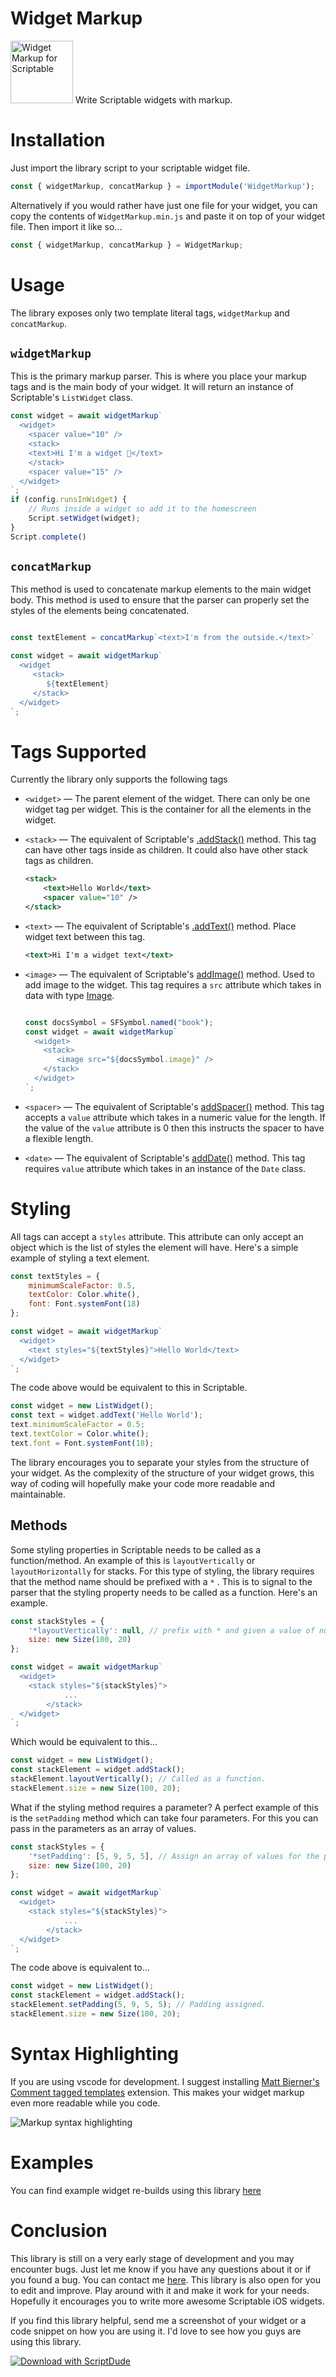 
# Widget Markup

<img src="https://github.com/rafaelgandi/WidgetMarkup-Scriptable/blob/eb7664a953fee6d0edd61ffe81d1764bcd693541/RoundedIcon.png" width="100" height="100" alt="Widget Markup for Scriptable"> 
Write Scriptable widgets with markup.

# Installation

Just import the library script to your scriptable widget file.

```jsx
const { widgetMarkup, concatMarkup } = importModule('WidgetMarkup');
```
Alternatively if you would rather have just one file for your widget, you can copy the contents of `WidgetMarkup.min.js` and paste it on top of your widget file. Then import it like so...
```jsx
const { widgetMarkup, concatMarkup } = WidgetMarkup;
```

# Usage
The library exposes only two template literal tags, `widgetMarkup` and `concatMarkup`.

## `widgetMarkup`

This is the primary markup parser. This is where you place your markup tags and is the main body of your widget. It will return an instance of Scriptable's `ListWidget` class.

```jsx
const widget = await widgetMarkup`
  <widget>
    <spacer value="10" />
    <stack>
	<text>Hi I'm a widget 👋</text>
    </stack>
    <spacer value="15" />
  </widget>
`;
if (config.runsInWidget) {
    // Runs inside a widget so add it to the homescreen
    Script.setWidget(widget);
}
Script.complete()
```

## `concatMarkup`

This method is used to concatenate markup elements to the main widget body. This method is used to ensure that the parser can properly set the styles of the elements being concatenated.

```jsx

const textElement = concatMarkup`<text>I'm from the outside.</text>`

const widget = await widgetMarkup`
  <widget
     <stack>
        ${textElement}
     </stack>
  </widget>
`;
```

# Tags Supported

Currently the library only supports the following tags

- `<widget>` — The parent element of the widget. There can only be one widget tag per widget. This is the container for all the elements in the widget.
- `<stack>` — The equivalent of Scriptable's [.addStack()](https://docs.scriptable.app/widgetstack/) method. This tag can have other tags inside as children. It could also have other stack tags as children.

    ```xml
    <stack>
    	<text>Hello World</text>
    	<spacer value="10" />
    </stack>
    ```

- `<text>` — The equivalent of Scriptable's [.addText()](https://docs.scriptable.app/widgettext/) method. Place widget text between this tag.

    ```xml
    <text>Hi I'm a widget text</text>
    ```

- `<image>` — The equivalent of Scriptable's [addImage()](https://docs.scriptable.app/widgetimage/) method. Used to add image to the widget. This tag requires a `src` attribute which takes in data with type [Image](https://docs.scriptable.app/image/).

    ```jsx

    const docsSymbol = SFSymbol.named("book");
    const widget = await widgetMarkup`
      <widget>
    	<stack>
    	   <image src="${docsSymbol.image}" />
    	</stack>
      </widget>
    `;
    ```

- `<spacer>` — The equivalent of Scriptable's [addSpacer()](https://docs.scriptable.app/widgetspacer/) method. This tag accepts a `value` attribute which takes in a numeric value for the length. If the value of the `value` attribute is 0 then this instructs the spacer to have a flexible length.
- `<date>` — The equivalent of Scriptable's [addDate()](https://docs.scriptable.app/widgetdate/) method. This tag requires `value` attribute which takes in an instance of the `Date` class.

# Styling

All tags can accept a `styles` attribute. This attribute can only accept an object which is the list of styles the element will have. Here's a simple example of styling a text element.

```jsx
const textStyles = {
	minimumScaleFactor: 0.5,
  	textColor: Color.white(),
  	font: Font.systemFont(18)	
};

const widget = await widgetMarkup`
  <widget>
  	<text styles="${textStyles}">Hello World</text>
  </widget>
`;
```

The code above would be equivalent to this in Scriptable.

```jsx
const widget = new ListWidget();
const text = widget.addText('Hello World');
text.minimumScaleFactor = 0.5;
text.textColor = Color.white();
text.font = Font.systemFont(18);
```

The library encourages you to separate your styles from the structure of your widget. As the complexity of the structure of your widget grows, this way of coding will hopefully make your code more readable and maintainable.

## Methods

Some styling properties in Scriptable needs to be called as a function/method. An example of this is `layoutVertically` or `layoutHorizontally` for stacks. For this type of styling, the library requires that the method name should be prefixed with a `*` . This is to signal to the parser that the styling property needs to be called as a function. Here's an example.

```jsx
const stackStyles = {
    '*layoutVertically': null, // prefix with * and given a value of null if the method does not require a parameter.
    size: new Size(100, 20)
};

const widget = await widgetMarkup`
  <widget>
  	<stack styles="${stackStyles}">
            ...
        </stack>
  </widget>
`;
```

Which would be equivalent to this...

```jsx
const widget = new ListWidget();
const stackElement = widget.addStack();
stackElement.layoutVertically(); // Called as a function.
stackElement.size = new Size(100, 20);
```

What if the styling method requires a parameter? A perfect example of this is the `setPadding` method which can take four parameters. For this you can pass in the parameters as an array of values.

```jsx
const stackStyles = {
    '*setPadding': [5, 9, 5, 5], // Assign an array of values for the parameters
    size: new Size(100, 20)
};

const widget = await widgetMarkup`
  <widget>
	<stack styles="${stackStyles}">
            ...
        </stack>
  </widget>
`;
```

The code above is equivalent to...

```jsx
const widget = new ListWidget();
const stackElement = widget.addStack();
stackElement.setPadding(5, 9, 5, 5); // Padding assigned.
stackElement.size = new Size(100, 20);
```

# Syntax Highlighting

If you are using vscode for development. I suggest installing [Matt Bierner's Comment tagged templates](https://marketplace.visualstudio.com/items?itemName=bierner.comment-tagged-templates) extension. This makes your widget markup even more readable while you code.

<img src="https://github.com/rafaelgandi/WidgetMarkup-Scriptable/blob/a71581a543789e2bf6bbcecdc6089e8c2111fcbd/vscode-markup-highlighting.png" alt="Markup syntax highlighting"> 

# Examples
You can find example widget re-builds using this library [here](https://github.com/rafaelgandi/WidgetMarkup-Scriptable/tree/main/examples)

# Conclusion

This library is still on a very early stage of development and you may encounter bugs. Just let me know if you have any questions about it or if you found a bug. You can contact me [here](https://rafaelgandi.com/contact). This library is also open for you to edit and improve. Play around with it and make it work for your needs. Hopefully it encourages you to write more awesome Scriptable iOS widgets.

If you find this library helpful, send me a screenshot of your widget or a code snippet on how you are using it. I'd love to see how you guys are using this library.


[![Download with ScriptDude](https://scriptdu.de/download.svg)](https://scriptdu.de/?name=Widget+Markup&source=https%3A%2F%2Fraw.githubusercontent.com%2Frafaelgandi%2FWidgetMarkup-Scriptable%2Fmain%2FWidgetMarkup.js&docs=https%3A%2F%2Fgithub.com%2Frafaelgandi%2FWidgetMarkup-Scriptable%2Fblob%2Fmain%2FREADME.md#installation)
